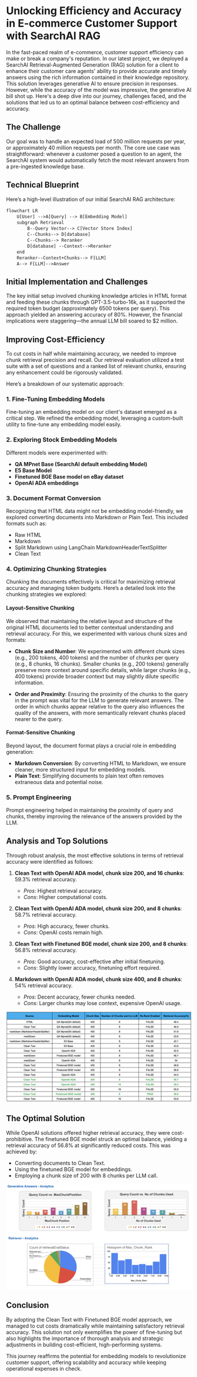 
# Unlocking Efficiency and Accuracy in E-commerce Customer Support with SearchAI RAG

In the fast-paced realm of e-commerce, customer support efficiency can make or break a company's reputation. In our latest project, we deployed a SearchAI Retrieval-Augmented Generation (RAG) solution for a client to enhance their customer care agents' ability to provide accurate and timely answers using the rich information contained in their knowledge repository. This solution leverages generative AI to ensure precision in responses. However, while the accuracy of the model was impressive, the generative AI bill shot up. Here's a deep dive into our journey, challenges faced, and the solutions that led us to an optimal balance between cost-efficiency and accuracy.

## The Challenge

Our goal was to handle an expected load of 500 million requests per year, or approximately 40 million requests per month. The core use case was straightforward: whenever a customer posed a question to an agent, the SearchAI system would automatically fetch the most relevant answers from a pre-ingested knowledge base.

## Technical Blueprint

Here’s a high-level illustration of our initial SearchAI RAG architecture:

```mermaid
flowchart LR
    U[User] -->A[Query] --> B[Embedding Model]
    subgraph Retrieval
        B--Query Vector--> C[Vector Store Index]
        C--Chunks--> D[database]
        C--Chunks--> Reranker
        D[database] --Context-->Reranker
    end
    Reranker--Context+Chunks--> F[LLM]
    A--> F[LLM]-->Answer
```

## Initial Implementation and Challenges

The key initial setup involved chunking knowledge articles in HTML format and feeding these chunks through GPT-3.5-turbo-16k, as it supported the required token budget (approximately 6500 tokens per query). This approach yielded an answering accuracy of 80%. However, the financial implications were staggering—the annual LLM bill soared to $2 million.

## Improving Cost-Efficiency

To cut costs in half while maintaining accuracy, we needed to improve chunk retrieval precision and recall. Our retrieval evaluation utilized a test suite with a set of questions and a ranked list of relevant chunks, ensuring any enhancement could be rigorously validated.

Here’s a breakdown of our systematic approach:

### 1. Fine-Tuning Embedding Models

Fine-tuning an embedding model on our client's dataset emerged as a critical step. We refined the embedding model, leveraging a custom-built utility to fine-tune any embedding model easily. 

### 2. Exploring Stock Embedding Models

Different models were experimented with:

- **QA MPnet Base (SearchAI default embedding Model)**
- **E5 Base Model**
- **Finetuned BGE Base model on eBay dataset**
- **OpenAI ADA embeddings**

### 3. Document Format Conversion

Recognizing that HTML data might not be embedding model-friendly, we explored converting documents into Markdown or Plain Text. This included formats such as:

- Raw HTML
- Markdown
- Split Markdown using LangChain MarkdownHeaderTextSplitter
- Clean Text

### 4. Optimizing Chunking Strategies

Chunking the documents effectively is critical for maximizing retrieval accuracy and managing token budgets. Here’s a detailed look into the chunking strategies we explored:

#### Layout-Sensitive Chunking

We observed that maintaining the relative layout and structure of the original HTML documents led to better contextual understanding and retrieval accuracy. For this, we experimented with various chunk sizes and formats:

- **Chunk Size and Number**: We experimented with different chunk sizes (e.g., 200 tokens, 400 tokens) and the number of chunks per query (e.g., 8 chunks, 16 chunks). Smaller chunks (e.g., 200 tokens) generally preserve more context around specific details, while larger chunks (e.g., 400 tokens) provide broader context but may slightly dilute specific information.
  
- **Order and Proximity**: Ensuring the proximity of the chunks to the query in the prompt was vital for the LLM to generate relevant answers. The order in which chunks appear relative to the query also influences the quality of the answers, with more semantically relevant chunks placed nearer to the query.

#### Format-Sensitive Chunking

Beyond layout, the document format plays a crucial role in embedding generation:

- **Markdown Conversion**: By converting HTML to Markdown, we ensure cleaner, more structured input for embedding models.
- **Plain Text**: Simplifying documents to plain text often removes extraneous data and potential noise.

### 5. Prompt Engineering

Prompt engineering helped in maintaining the proximity of query and chunks, thereby improving the relevance of the answers provided by the LLM.

## Analysis and Top Solutions

Through robust analysis, the most effective solutions in terms of retrieval accuracy were identified as follows:

1. **Clean Text with OpenAI ADA model, chunk size 200, and 16 chunks**: 59.3% retrieval accuracy.
   - *Pros*: Highest retrieval accuracy.
   - *Cons*: Higher computational costs.

2. **Clean Text with OpenAI ADA model, chunk size 200, and 8 chunks**: 58.7% retrieval accuracy.
   - *Pros*: High accuracy, fewer chunks.
   - *Cons*: OpenAI costs remain high.

3. **Clean Text with Finetuned BGE model, chunk size 200, and 8 chunks**: 56.8% retrieval accuracy.
   - *Pros*: Good accuracy, cost-effective after initial finetuning.
   - *Cons*: Slightly lower accuracy, finetuning effort required.

4. **Markdown with OpenAI ADA model, chunk size 400, and 8 chunks**: 54% retrieval accuracy.
   - *Pros*: Decent accuracy, fewer chunks needed.
   - *Cons*: Larger chunks may lose context, expensive OpenAI usage.

![Optimisation Approaches](https://raw.githubusercontent.com/Koredotcom/SearchAssist-Toolkit/master/Blog/Assets/CostOptimizationComparison.png)
## The Optimal Solution

While OpenAI solutions offered higher retrieval accuracy, they were cost-prohibitive. The finetuned BGE model struck an optimal balance, yielding a retrieval accuracy of 56.8% at significantly reduced costs. This was achieved by:

- Converting documents to Clean Text.
- Using the finetuned BGE model for embeddings.
- Employing a chunk size of 200 with 8 chunks per LLM call.

![The Optimal Solution](https://raw.githubusercontent.com/Koredotcom/SearchAssist-Toolkit/master/Blog/Assets/CostOptimizationPlots.png)
## Conclusion

By adopting the Clean Text with Finetuned BGE model approach, we managed to cut costs dramatically while maintaining satisfactory retrieval accuracy. This solution not only exemplifies the power of fine-tuning but also highlights the importance of thorough analysis and strategic adjustments in building cost-efficient, high-performing systems.

This journey reaffirms the potential for embedding models to revolutionize customer support, offering scalability and accuracy while keeping operational expenses in check.

